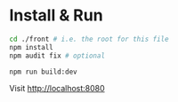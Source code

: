 # Install & Run

```bash
cd ./front # i.e. the root for this file
npm install
npm audit fix # optional

npm run build:dev
```

Visit [http://localhost:8080](http://localhost:8080)
